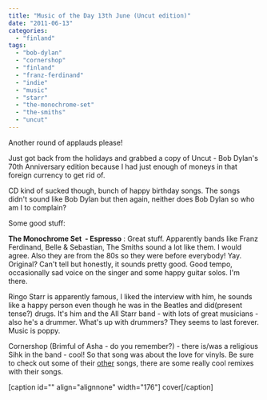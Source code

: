 ```yaml
---
title: "Music of the Day 13th June (Uncut edition)"
date: "2011-06-13"
categories: 
  - "finland"
tags: 
  - "bob-dylan"
  - "cornershop"
  - "finland"
  - "franz-ferdinand"
  - "indie"
  - "music"
  - "starr"
  - "the-monochrome-set"
  - "the-smiths"
  - "uncut"
---
```


Another round of applauds please!

Just got back from the holidays and grabbed a copy of Uncut - Bob Dylan's 70th Anniversary edition because I had just enough of moneys in that foreign currency to get rid of.

CD kind of sucked though, bunch of happy birthday songs. The songs didn't sound like Bob Dylan but then again, neither does Bob Dylan so who am I to complain?

Some good stuff:

**The Monochrome Set  - Espresso** : Great stuff. Apparently bands like Franz Ferdinand, Belle & Sebastian, The Smiths sound a lot like them. I would agree. Also they are from the 80s so they were before everybody! Yay. Original? Can't tell but honestly, it sounds pretty good. Good tempo, occasionally sad voice on the singer and some happy guitar solos. I'm there.

Ringo Starr is apparently famous, I liked the interview with him, he sounds like a happy person even though he was in the Beatles and did(present tense?) drugs. It's him and the All Starr band - with lots of great musicians - also he's a drummer. What's up with drummers? They seems to last forever. Music is poppy.

Cornershop (Brimful of Asha - do you remember?) - there is/was a religious Sihk in the band - cool! So that song was about the love for vinyls. Be sure to check out some of their [other](http://www.youtube.com/watch?v=V-S_plBC1BQ "on youtube") songs, there are some really cool remixes with their songs.

\[caption id="" align="alignnone" width="176"\] cover\[/caption\]
